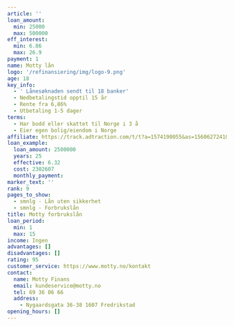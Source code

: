 ```yaml
---
article: ''
loan_amount:
  min: 25000
  max: 500000
eff_interest:
  min: 6.86
  max: 26.9
payment: 1
name: Motty lån
logo: '/refinansiering/img/logo-9.png'
age: 18
key_info:
  - ' Lånesøknaden sendt til 18 banker'
  - Nedbetalingstid opptil 15 år
  - Rente fra 6,86%
  - Utbetaling 1-5 dager
terms:
  - Har bodd eller skattet til Norge i 3 å
  - Eier egen bolig/eiendom i Norge
affiliate: https://track.adtraction.com/t/t?a=1574190055&as=1560627241&t=2&tk=1
loan_example:
  loan_amount: 2500000
  years: 25
  effective: 6.32
  cost: 2302607
  monthly_payment:
marker_text: ''
rank: 9
pages_to_show:
  - smnlg - Lån uten sikkerhet
  - smnlg - Forbrukslån
title: Motty forbrukslån
loan_period:
  min: 1
  max: 15
income: Ingen
advantages: []
disadvantages: []
rating: 95
customer_service: https://www.motty.no/kontakt
contact:
  name: Motty Finans
  email: kundeservice@motty.no
  tel: 69 36 06 66
  address:
    - Nygaardsgata 36-38 1607 Fredrikstad
opening_hours: []
---
```

